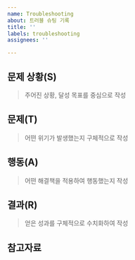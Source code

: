 ```yaml
---
name: Troubleshooting
about: 트러블 슈팅 기록
title: ''
labels: troubleshooting
assignees: ''

---
```


## 문제 상황(S)
> 주어진 상황, 달성 목표를 중심으로 작성


## 문제(T)
> 어떤 위기가 발생했는지 구체적으로 작성


## 행동(A)
> 어떤 해결책을 적용하여 행동했는지 작성


## 결과(R)
> 얻은 성과를 구체적으로 수치화하여 작성

## 참고자료
